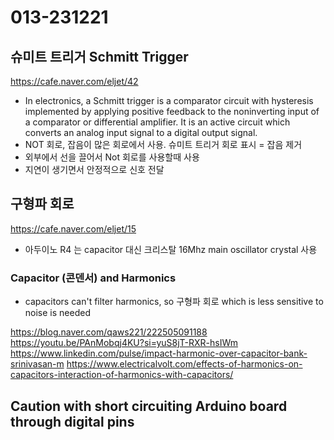 # 013-231221

## 슈미트 트리거 Schmitt Trigger
https://cafe.naver.com/eljet/42
- In electronics, a Schmitt trigger is a comparator circuit with hysteresis implemented by applying positive feedback to the noninverting input of a comparator or differential amplifier. It is an active circuit which converts an analog input signal to a digital output signal.
- NOT 회로, 잡음이 많은 회로에서 사용. 슈미트 트리거 회로 표시 = 잡음 제거
- 외부에서 선을 끌어서 Not 회로를 사용할때 사용
- 지연이 생기면서 안정적으로 신호 전달

## 구형파 회로
https://cafe.naver.com/eljet/15
- 아두이노 R4 는 capacitor 대신 크리스탈 16Mhz main oscillator crystal 사용

### Capacitor (콘덴서)  and Harmonics
- capacitors can't filter harmonics, so 구형파 회로 which is less sensitive to noise is needed

https://blog.naver.com/qaws221/222505091188
https://youtu.be/PAnMobqj4KU?si=yuS8jT-RXR-hsIWm
https://www.linkedin.com/pulse/impact-harmonic-over-capacitor-bank-srinivasan-m
https://www.electricalvolt.com/effects-of-harmonics-on-capacitors-interaction-of-harmonics-with-capacitors/

## Caution with short circuiting Arduino board through digital pins